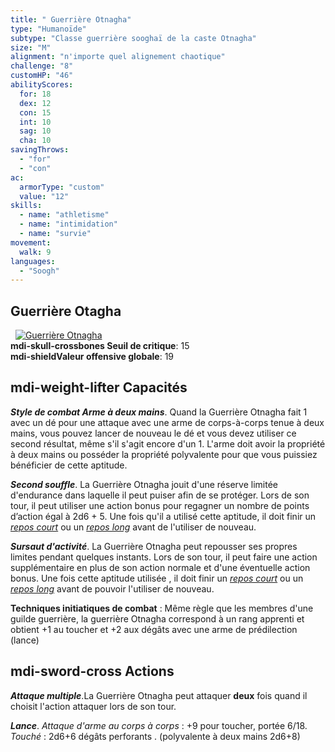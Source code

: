 ```yaml
---
title: " Guerrière Otnagha"
type: "Humanoïde"
subtype: "Classe guerrière sooghaï de la caste Otnagha"
size: "M"
alignment: "n'importe quel alignement chaotique"
challenge: "8"
customHP: "46"
abilityScores:
  for: 18
  dex: 12
  con: 15
  int: 10
  sag: 10
  cha: 10
savingThrows:
  - "for"
  - "con"
ac:
  armorType: "custom"
  value: "12"
skills:
  - name: "athletisme"
  - name: "intimidation"
  - name: "survie"
movement:
  walk: 9
languages:
  - "Soogh"
---
```

## Guerrière Otagha
&nbsp;
[![Guerrière Otnagha](https://www.douaratil.fr/illustrations/humanoide/guerriereotnagham.png)](https://www.douaratil.fr/illustrations/humanoide/guerriereotnagha.jpg)  
**<v-icon>mdi-skull-crossbones</v-icon> Seuil de critique**: 15        
**<v-icon>mdi-shield</v-icon>Valeur offensive globale**: 19   
## <v-icon>mdi-weight-lifter</v-icon> Capacités

_**Style de combat Arme à deux mains**_. Quand la Guerrière Otnagha fait 1 avec un dé pour une attaque avec une arme de corps-à-corps tenue à deux mains, vous pouvez lancer de nouveau le dé et vous devez utiliser ce second résultat, même s'il s'agit encore d'un 1. L'arme doit avoir la propriété à deux mains ou posséder la propriété polyvalente pour que vous puissiez bénéficier de cette aptitude.  

_**Second souffle**_.
La Guerrière Otnagha jouit d'une réserve limitée d'endurance dans laquelle il peut puiser afin de se protéger. Lors de son tour, il peut utiliser une action bonus pour regagner un nombre de points d’action égal à 2d6 + 5. Une fois qu'il a  utilisé cette aptitude, il doit finir un [_repos court_](/gerer-la-sante-du-personnage/#repos-court) ou un [_repos long_](/gerer-la-sante-du-personnage/#repos-long) avant de l'utiliser de nouveau.   

_**Sursaut d'activité**_.
La Guerrière Otnagha peut repousser ses propres limites pendant quelques instants. Lors de son tour, il peut faire une action supplémentaire en plus de son action normale et d'une éventuelle action bonus. Une fois cette aptitude utilisée , il doit finir un [_repos court_](/gerer-la-sante-du-personnage/#repos-court) ou un [_repos long_](/gerer-la-sante-du-personnage/#repos-long) avant de pouvoir l'utiliser de nouveau.  

**Techniques initiatiques de combat** : Même règle que les membres d'une guilde guerrière, la guerrière Otnagha correspond à un rang apprenti et obtient +1 au toucher et +2 aux dégâts avec une arme de prédilection (lance)

## <v-icon>mdi-sword-cross</v-icon> Actions
_**Attaque multiple**_.La Guerrière Otnagha peut attaquer **deux** fois quand il choisit l'action attaquer lors de son tour.  

_**Lance**_. _Attaque d'arme au corps à corps_ : +9 pour toucher, portée 6/18.  
_Touché_ : 2d6+6 dégâts perforants . (polyvalente à deux mains 2d6+8)
